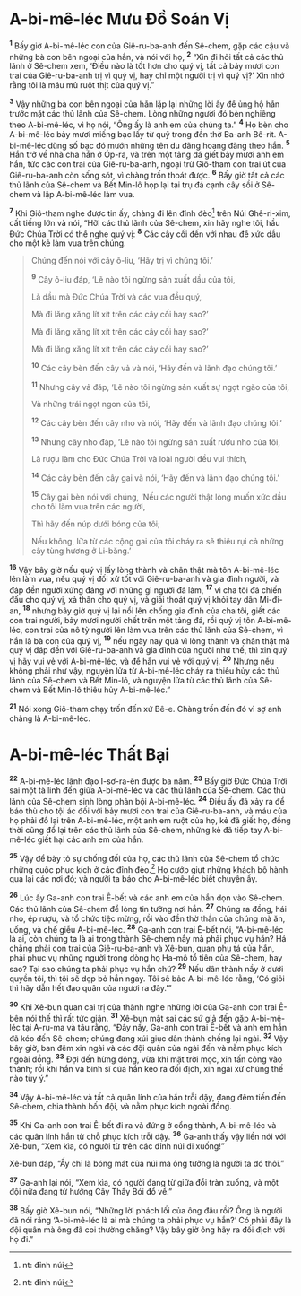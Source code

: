 # A-bi-mê-léc Mưu Ðồ Soán Vị
<sup><b>1</b></sup> Bấy giờ A-bi-mê-léc con của Giê-ru-ba-anh đến Sê-chem, gặp các cậu và những bà con bên ngoại của hắn, và nói với họ, <sup><b>2</b></sup> “Xin đi hỏi tất cả các thủ lãnh ở Sê-chem xem, ‘Ðiều nào là tốt hơn cho quý vị, tất cả bảy mươi con trai của Giê-ru-ba-anh trị vì quý vị, hay chỉ một người trị vì quý vị?’ Xin nhớ rằng tôi là máu mủ ruột thịt của quý vị.”

<sup><b>3</b></sup> Vậy những bà con bên ngoại của hắn lặp lại những lời ấy để ủng hộ hắn trước mặt các thủ lãnh của Sê-chem. Lòng những người đó bèn nghiêng theo A-bi-mê-léc, vì họ nói, “Ông ấy là anh em của chúng ta.” <sup><b>4</b></sup> Họ bèn cho A-bi-mê-léc bảy mươi miếng bạc lấy từ quỹ trong đền thờ Ba-anh Bê-rít. A-bi-mê-léc dùng số bạc đó mướn những tên du đãng hoang đàng theo hắn. <sup><b>5</b></sup> Hắn trở về nhà cha hắn ở Óp-ra, và trên một tảng đá giết bảy mươi anh em hắn, tức các con trai của Giê-ru-ba-anh, ngoại trừ Giô-tham con trai út của Giê-ru-ba-anh còn sống sót, vì chàng trốn thoát được. <sup><b>6</b></sup> Bấy giờ tất cả các thủ lãnh của Sê-chem và Bết Min-lô họp lại tại trụ đá cạnh cây sồi ở Sê-chem và lập A-bi-mê-léc làm vua.

<sup><b>7</b></sup> Khi Giô-tham nghe được tin ấy, chàng đi lên đỉnh đèo[^1-352e0295-8dcb-43bb-82a5-e45cec578ba9] trên Núi Ghê-ri-xim, cất tiếng lớn và nói, “Hỡi các thủ lãnh của Sê-chem, xin hãy nghe tôi, hầu Ðức Chúa Trời có thể nghe quý vị: <sup><b>8</b></sup> Các cây cối đến với nhau để xức dầu cho một kẻ làm vua trên chúng.

> Chúng đến nói với cây ô-liu, ‘Hãy trị vì chúng tôi.’
> 
> <sup><b>9</b></sup> Cây ô-liu đáp, ‘Lẽ nào tôi ngừng sản xuất dầu của tôi,
> 
> Là dầu mà Ðức Chúa Trời và các vua đều quý,
> 
> Mà đi lăng xăng lít xít trên các cây cối hay sao?’
> 
> Mà đi lăng xăng lít xít trên các cây cối hay sao?’
> 
> Mà đi lăng xăng lít xít trên các cây cối hay sao?’
> 
> <sup><b>10</b></sup> Các cây bèn đến cây vả và nói, ‘Hãy đến và lãnh đạo chúng tôi.’
> 
> <sup><b>11</b></sup> Nhưng cây vả đáp, ‘Lẽ nào tôi ngừng sản xuất sự ngọt ngào của tôi,
> 
> Và những trái ngọt ngon của tôi,
> 
> <sup><b>12</b></sup> Các cây bèn đến cây nho và nói, ‘Hãy đến và lãnh đạo chúng tôi.’
> 
> <sup><b>13</b></sup> Nhưng cây nho đáp, ‘Lẽ nào tôi ngừng sản xuất rượu nho của tôi,
> 
> Là rượu làm cho Ðức Chúa Trời và loài người đều vui thích,
> 
> <sup><b>14</b></sup> Các cây bèn đến cây gai và nói, ‘Hãy đến và lãnh đạo chúng tôi.’
> 
> <sup><b>15</b></sup> Cây gai bèn nói với chúng, ‘Nếu các người thật lòng muốn xức dầu cho tôi làm vua trên các người,
> 
> Thì hãy đến núp dưới bóng của tôi;
> 
> Nếu không, lửa từ các cộng gai của tôi cháy ra sẽ thiêu rụi cả những cây tùng hương ở Li-băng.’

<sup><b>16</b></sup> Vậy bây giờ nếu quý vị lấy lòng thành và chân thật mà tôn A-bi-mê-léc lên làm vua, nếu quý vị đối xử tốt với Giê-ru-ba-anh và gia đình người, và đáp đền người xứng đáng với những gì người đã làm, <sup><b>17</b></sup> vì cha tôi đã chiến đấu cho quý vị, xả thân cho quý vị, và giải thoát quý vị khỏi tay dân Mi-đi-an, <sup><b>18</b></sup> nhưng bây giờ quý vị lại nổi lên chống gia đình của cha tôi, giết các con trai người, bảy mươi người chết trên một tảng đá, rồi quý vị tôn A-bi-mê-léc, con trai của nô tỳ người lên làm vua trên các thủ lãnh của Sê-chem, vì hắn là bà con của quý vị, <sup><b>19</b></sup> nếu ngày nay quả vì lòng thành và chân thật mà quý vị đáp đền với Giê-ru-ba-anh và gia đình của người như thế, thì xin quý vị hãy vui vẻ với A-bi-mê-léc, và để hắn vui vẻ với quý vị. <sup><b>20</b></sup> Nhưng nếu không phải như vậy, nguyện lửa từ A-bi-mê-léc cháy ra thiêu hủy các thủ lãnh của Sê-chem và Bết Min-lô, và nguyện lửa từ các thủ lãnh của Sê-chem và Bết Min-lô thiêu hủy A-bi-mê-léc.”

<sup><b>21</b></sup> Nói xong Giô-tham chạy trốn đến xứ Bê-e. Chàng trốn đến đó vì sợ anh chàng là A-bi-mê-léc.

# A-bi-mê-léc Thất Bại
<sup><b>22</b></sup> A-bi-mê-léc lãnh đạo I-sơ-ra-ên được ba năm. <sup><b>23</b></sup> Bấy giờ Ðức Chúa Trời sai một tà linh đến giữa A-bi-mê-léc và các thủ lãnh của Sê-chem. Các thủ lãnh của Sê-chem sinh lòng phản bội A-bi-mê-léc. <sup><b>24</b></sup> Ðiều ấy đã xảy ra để báo thù cho tội ác đối với bảy mươi con trai của Giê-ru-ba-anh, và máu của họ phải đổ lại trên A-bi-mê-léc, một anh em ruột của họ, kẻ đã giết họ, đồng thời cũng đổ lại trên các thủ lãnh của Sê-chem, những kẻ đã tiếp tay A-bi-mê-léc giết hại các anh em của hắn.

<sup><b>25</b></sup> Vậy để bày tỏ sự chống đối của họ, các thủ lãnh của Sê-chem tổ chức những cuộc phục kích ở các đỉnh đèo.[^2-352e0295-8dcb-43bb-82a5-e45cec578ba9] Họ cướp giựt những khách bộ hành qua lại các nơi đó; và người ta báo cho A-bi-mê-léc biết chuyện ấy.

<sup><b>26</b></sup> Lúc ấy Ga-anh con trai Ê-bết và các anh em của hắn dọn vào Sê-chem. Các thủ lãnh của Sê-chem để lòng tin tưởng nơi hắn. <sup><b>27</b></sup> Chúng ra đồng, hái nho, ép rượu, và tổ chức tiệc mừng, rồi vào đền thờ thần của chúng mà ăn, uống, và chế giễu A-bi-mê-léc. <sup><b>28</b></sup> Ga-anh con trai Ê-bết nói, “A-bi-mê-léc là ai, còn chúng ta là ai trong thành Sê-chem nầy mà phải phục vụ hắn? Há chẳng phải con trai của Giê-ru-ba-anh và Xê-bun, quan phụ tá của hắn, phải phục vụ những người trong dòng họ Ha-mô tổ tiên của Sê-chem, hay sao? Tại sao chúng ta phải phục vụ hắn chứ? <sup><b>29</b></sup> Nếu dân thành nầy ở dưới quyền tôi, thì tôi sẽ dẹp bỏ hắn ngay. Tôi sẽ bảo A-bi-mê-léc rằng, ‘Có giỏi thì hãy dẫn hết đạo quân của ngươi ra đây.’”

<sup><b>30</b></sup> Khi Xê-bun quan cai trị của thành nghe những lời của Ga-anh con trai Ê-bên nói thế thì rất tức giận. <sup><b>31</b></sup> Xê-bun mật sai các sứ giả đến gặp A-bi-mê-léc tại A-ru-ma và tâu rằng, “Ðây nầy, Ga-anh con trai Ê-bết và anh em hắn đã kéo đến Sê-chem; chúng đang xúi giục dân thành chống lại ngài. <sup><b>32</b></sup> Vậy bây giờ, ban đêm xin ngài và các đội quân của ngài đến và nằm phục kích ngoài đồng. <sup><b>33</b></sup> Ðợi đến hừng đông, vừa khi mặt trời mọc, xin tấn công vào thành; rồi khi hắn và binh sĩ của hắn kéo ra đối địch, xin ngài xử chúng thế nào tùy ý.”

<sup><b>34</b></sup> Vậy A-bi-mê-léc và tất cả quân lính của hắn trỗi dậy, đang đêm tiến đến Sê-chem, chia thành bốn đội, và nằm phục kích ngoài đồng.

<sup><b>35</b></sup> Khi Ga-anh con trai Ê-bết đi ra và đứng ở cổng thành, A-bi-mê-léc và các quân lính hắn từ chỗ phục kích trỗi dậy. <sup><b>36</b></sup> Ga-anh thấy vậy liền nói với Xê-bun, “Xem kìa, có người từ trên các đỉnh núi đi xuống!”

Xê-bun đáp, “Ấy chỉ là bóng mát của núi mà ông tưởng là người ta đó thôi.”

<sup><b>37</b></sup> Ga-anh lại nói, “Xem kìa, có người đang từ giữa đồi tràn xuống, và một đội nữa đang từ hướng Cây Thầy Bói đổ về.”

<sup><b>38</b></sup> Bấy giờ Xê-bun nói, “Những lời phách lối của ông đâu rồi? Ông là người đã nói rằng ‘A-bi-mê-léc là ai mà chúng ta phải phục vụ hắn?’ Có phải đây là đội quân mà ông đã coi thường chăng? Vậy bây giờ ông hãy ra đối địch với họ đi.”

[^1-352e0295-8dcb-43bb-82a5-e45cec578ba9]: nt: đỉnh núi
[^2-352e0295-8dcb-43bb-82a5-e45cec578ba9]: nt: đỉnh núi